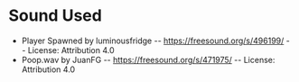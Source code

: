 # Sound Used
- Player Spawned by luminousfridge -- https://freesound.org/s/496199/ -- License: Attribution 4.0
- Poop.wav by JuanFG -- https://freesound.org/s/471975/ -- License: Attribution 4.0